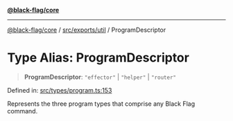 [**@black-flag/core**](../../../../README.md)

***

[@black-flag/core](../../../../README.md) / [src/exports/util](../README.md) / ProgramDescriptor

# Type Alias: ProgramDescriptor

> **ProgramDescriptor**: `"effector"` \| `"helper"` \| `"router"`

Defined in: [src/types/program.ts:153](https://github.com/Xunnamius/black-flag/blob/5e1e5b553c79657a97e5923bcba77a292781de9e/src/types/program.ts#L153)

Represents the three program types that comprise any Black Flag command.
